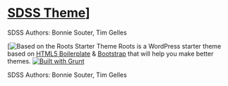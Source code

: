 # [SDSS Theme](http://www.sdss.org/)]

SDSS Authors: Bonnie Souter, Tim Gelles

[![Based on the Roots Starter Theme](https://roots.com/)
Roots is a WordPress starter theme based on [HTML5 Boilerplate](http://html5boilerplate.com/) & [Bootstrap](http://getbootstrap.com/) that will help you make better themes.
[![Built with Grunt](https://cdn.gruntjs.com/builtwith.png)](http://gruntjs.com/)

SDSS Authors: Bonnie Souter, Tim Gelles